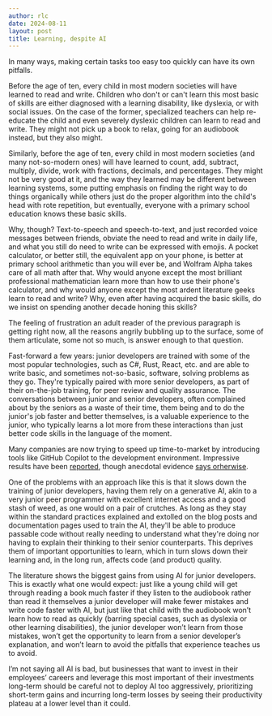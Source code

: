 ```yaml
---
author: rlc
date: 2024-08-11
layout: post
title: Learning, despite AI
---
```

In many ways, making certain tasks too easy too quickly can have its own pitfalls.

<!--more-->

Before the age of ten, every child in most modern societies will have learned to read and write. Children who don't or can't learn this most basic of skills are either diagnosed with a learning disability, like dyslexia, or with social issues. On the case of the former, specialized teachers can help re-educate the child and even severely dyslexic children can learn to read and write. They might not pick up a book to relax, going for an audiobook instead, but they also might.

Similarly, before the age of ten, every child in most modern societies (and many not-so-modern ones) will have learned to count, add, subtract, multiply, divide, work with fractions, decimals, and percentages. They might not be very good at it, and the way they learned may be different between learning systems, some putting emphasis on finding the right way to do things organically while others just do the proper algorithm into the child's head with rote repetition, but eventually, everyone with a primary school education knows these basic skills.

Why, though? Text-to-speech and speech-to-text, and just recorded voice messages between friends, obviate the need to read and write in daily life, and what you still do need to write can be expressed with emojis. A pocket calculator, or better still, the equivalent app on your phone, is better at primary school arithmetic than you will ever be, and Wolfram Alpha takes care of all math after that. Why would anyone except the most brilliant professional mathematician learn more than how to use their phone's calculator, and why would anyone except the most ardent literature geeks learn to read and write? Why, even after having acquired the basic skills, do we insist on spending another decade honing this skills?

The feeling of frustration an adult reader of the previous paragraph is getting right now, all the reasons angrily bubbling up to the surface, some of them articulate, some not so much, is answer enough to that question.

Fast-forward a few years: junior developers are trained with some of the most popular technologies, such as C#, Rust, React, etc. and are able to write basic, and sometimes not-so-basic, software, solving problems as they go. They're typically paired with more senior developers, as part of their on-the-job training, for peer review and quality assurance. The conversations between junior and senior developers, often complained about by the seniors as a waste of their time, them being and to do the junior's job faster and better themselves, is a valuable experience to the junior, who typically learns a lot more from these interactions than just better code skills in the language of the moment.

Many companies are now trying to speed up time-to-market by introducing tools like GitHub Copilot to the development environment. Impressive results have been [reported](https://resources.github.com/learn/pathways/copilot/essentials/measuring-the-impact-of-github-copilot/#), though anecdotal evidence [says orherwise](https://www.upwork.com/research/ai-enhanced-work-models).

One of the problems with an approach like this is that it slows down the training of junior developers, having them rely on a generative AI, akin to a very junior peer programmer with excellent internet access and a good stash of weed, as one would on a pair of crutches. As long as they stay within the standard practices explained and extolled on the blog posts and documentation pages used to train the AI, they'll be able to produce passable code without really needing to understand what they're doing nor having to explain their thinking to their senior counterparts. This deprives them of important opportunities to learn, which in turn slows down their learning and, in the long run, affects code (and product) quality.

The literature shows the biggest gains from using AI for junior developers. This is exactly what one would expect: just like a young child will get through reading a book much faster if they listen to the audiobook rather than read it themselves a junior developer will make fewer mistakes and write code faster with AI, but just like that child with the audiobook won’t learn how to read as quickly (barring special cases, such as dyslexia or other learning disabilities), the junior developer won’t learn from those mistakes, won’t get the opportunity to learn from a senior developer’s explanation, and won’t learn to avoid the pitfalls that experience teaches us to avoid.

I’m not saying all AI is bad, but businesses that want to invest in their employees’ careers and leverage this most important of their investments long-term should be careful not to deploy AI too aggressively, prioritizing short-term gains and incurring long-term losses by seeing their productivity plateau at a lower level than it could.